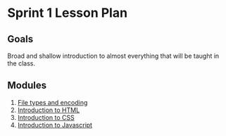 # Sprint 1 Lesson Plan

## Goals
Broad and shallow introduction to almost everything that will be taught in the class.

## Modules
1. [File types and encoding](../modules/file-types-and-encoding)
2. [Introduction to HTML](../modules/intro-to-html)
3. [Introduction to CSS](../modules/intro-to-css)
4. [Introduction to Javascript](../modules/intro-to-js)
